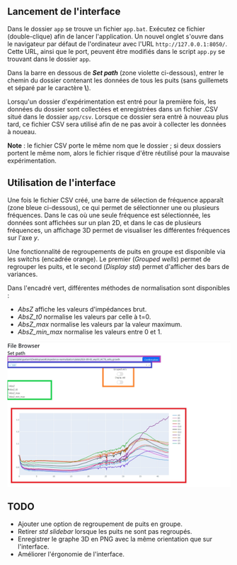 ## Lancement de l'interface

Dans le dossier `app` se trouve un fichier `app.bat`. Exécutez ce fichier (double-clique) afin de lancer l'application. Un nouvel onglet s'ouvre dans le navigateur par défaut de l'ordinateur avec l'URL `http://127.0.0.1:8050/`. Cette URL, ainsi que le port, peuvent être modifiés dans le script `app.py` se trouvant dans le dossier `app`.

Dans la barre en dessous de ***Set path*** (zone violette ci-dessous), entrer le chemin du dossier contenant les données de tous les puits (sans guillemets et séparé par le caractère **\\**).

Lorsqu'un dossier d'expérimentation est entré pour la première fois, les données du dossier sont collectées et enregistrées dans un fichier .CSV situé dans le dossier `app/csv`. Lorsque ce dossier sera entré à nouveau plus tard, ce fichier CSV sera utilisé afin de ne pas avoir à collecter les données à noueau.

**Note** : le fichier CSV porte le même nom que le dossier ; si deux dossiers portent le même nom, alors le fichier risque d'être réutilisé pour la mauvaise expérimentation.

## Utilisation de l'interface

Une fois le fichier CSV créé, une barre de sélection de fréquence apparaît (zone bleue ci-dessous), ce qui permet de sélectionner une ou plusieurs fréquences. Dans le cas où une seule fréquence est sélectionnée, les données sont affichées sur un plan 2D, et dans le cas de plusieurs fréquences, un affichage 3D permet de visualiser les différentes fréquences sur l'axe *y*.

Une fonctionnalité de regroupements de puits en groupe est disponible via les switchs (encadrée orange). Le premier (*Grouped wells*) permet de regrouper les puits, et le second (*Display std*) permet d'afficher des bars de variances.

Dans l'encadré vert, différentes méthodes de normalisation sont disponibles :

* *AbsZ* affiche les valeurs d'impédances brut.
* *AbsZ_t0* normalise les valeurs par celle à t=0.
* *AbsZ_max* normalise les valeurs par la valeur maximum.
* *AbsZ_min_max* normalise les valeurs entre 0 et 1.

![](./capture.jpeg)

## TODO

* Ajouter une option de regroupement de puits en groupe.
* Retirer *std slidebar* lorsque les puits ne sont pas regroupés.
* Enregistrer le graphe 3D en PNG avec la même orientation que sur l'interface.
* Améliorer l'érgonomie de l'interface.

